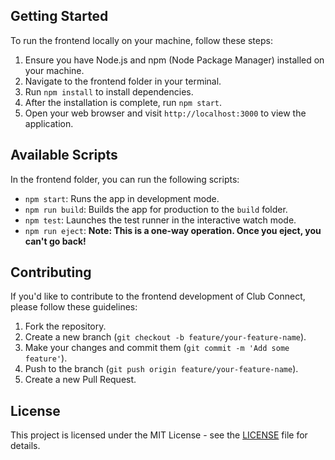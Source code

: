 
## Getting Started

To run the frontend locally on your machine, follow these steps:

1. Ensure you have Node.js and npm (Node Package Manager) installed on your machine.
2. Navigate to the frontend folder in your terminal.
3. Run `npm install` to install dependencies.
4. After the installation is complete, run `npm start`.
5. Open your web browser and visit `http://localhost:3000` to view the application.

## Available Scripts

In the frontend folder, you can run the following scripts:

- `npm start`: Runs the app in development mode.
- `npm run build`: Builds the app for production to the `build` folder.
- `npm test`: Launches the test runner in the interactive watch mode.
- `npm run eject`: **Note: This is a one-way operation. Once you eject, you can't go back!**

## Contributing

If you'd like to contribute to the frontend development of Club Connect, please follow these guidelines:

1. Fork the repository.
2. Create a new branch (`git checkout -b feature/your-feature-name`).
3. Make your changes and commit them (`git commit -m 'Add some feature'`).
4. Push to the branch (`git push origin feature/your-feature-name`).
5. Create a new Pull Request.

## License

This project is licensed under the MIT License - see the [LICENSE](../LICENSE) file for details.
